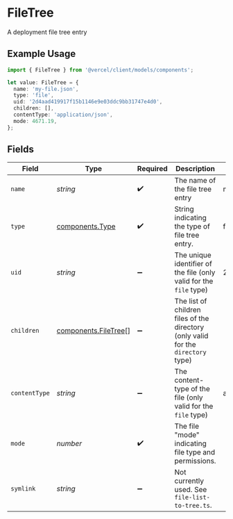 # FileTree

A deployment file tree entry

## Example Usage

```typescript
import { FileTree } from '@vercel/client/models/components';

let value: FileTree = {
  name: 'my-file.json',
  type: 'file',
  uid: '2d4aad419917f15b1146e9e03ddc9bb31747e4d0',
  children: [],
  contentType: 'application/json',
  mode: 4671.19,
};
```

## Fields

| Field         | Type                                                         | Required           | Description                                                                       | Example                                  |
| ------------- | ------------------------------------------------------------ | ------------------ | --------------------------------------------------------------------------------- | ---------------------------------------- |
| `name`        | _string_                                                     | :heavy_check_mark: | The name of the file tree entry                                                   | my-file.json                             |
| `type`        | [components.Type](../../models/components/type.md)           | :heavy_check_mark: | String indicating the type of file tree entry.                                    | file                                     |
| `uid`         | _string_                                                     | :heavy_minus_sign: | The unique identifier of the file (only valid for the `file` type)                | 2d4aad419917f15b1146e9e03ddc9bb31747e4d0 |
| `children`    | [components.FileTree](../../models/components/filetree.md)[] | :heavy_minus_sign: | The list of children files of the directory (only valid for the `directory` type) |                                          |
| `contentType` | _string_                                                     | :heavy_minus_sign: | The content-type of the file (only valid for the `file` type)                     | application/json                         |
| `mode`        | _number_                                                     | :heavy_check_mark: | The file "mode" indicating file type and permissions.                             |                                          |
| `symlink`     | _string_                                                     | :heavy_minus_sign: | Not currently used. See `file-list-to-tree.ts`.                                   |                                          |
